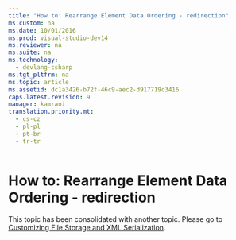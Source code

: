 ```yaml
---
title: "How to: Rearrange Element Data Ordering - redirection"
ms.custom: na
ms.date: 10/01/2016
ms.prod: visual-studio-dev14
ms.reviewer: na
ms.suite: na
ms.technology: 
  - devlang-csharp
ms.tgt_pltfrm: na
ms.topic: article
ms.assetid: dc1a3426-b72f-46c9-aec2-d917719c3416
caps.latest.revision: 9
manager: kamrani
translation.priority.mt: 
  - cs-cz
  - pl-pl
  - pt-br
  - tr-tr
---
```

# How to: Rearrange Element Data Ordering - redirection
This topic has been consolidated with another topic. Please go to [Customizing File Storage and XML Serialization](../VS_IDE/Customizing-File-Storage-and-XML-Serialization.md).